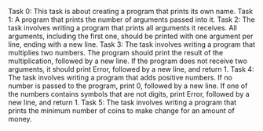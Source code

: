 Task 0: This task is about creating a program that prints its own name.
Task 1: A program that prints the number of arguments passed into it.
Task 2: The task involves writing a program that prints all arguments it receives. All arguments, including the first one, should be printed with one argument per line, ending with a new line.
Task 3: The task involves writing a program that multiplies two numbers. The program should print the result of the multiplication, followed by a new line. If the program does not receive two arguments, it should print Error, followed by a new line, and return 1.
Task 4: The task involves writing a program that adds positive numbers. If no number is passed to the program, print 0, followed by a new line. If one of the numbers contains symbols that are not digits, print Error, followed by a new line, and return 1.
Task 5: The task involves writing a program that prints the minimum number of coins to make change for an amount of money.
